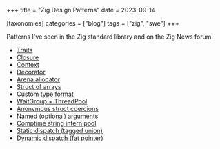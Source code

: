 +++
title = "Zig Design Patterns"
date = 2023-09-14

[taxonomies]
categories = ["blog"]
tags = ["zig", "swe"]
+++

Patterns I've seen in the Zig standard library and on the Zig News forum.

<!-- more -->

* [Traits](https://github.com/ziglang/zig/blob/master/lib/std/meta/trait.zig#L10)
* [Closure](https://github.com/ziglang/zig/blob/master/lib/std/Thread/Pool.zig#L86)
* [Context](https://github.com/ziglang/zig/blob/master/lib/std/hash_map.zig#L132)
* [Decorator](https://zig.news/xq/cool-zig-patterns-configuration-parameters-591a)
* [Arena allocator](https://github.com/ziglang/zig/blob/master/lib/std/heap/arena_allocator.zig#L8)
* [Struct of arrays](https://zig.news/andrewrk/multi-object-for-loops-data-oriented-design-41ob)
* [Custom type format](https://github.com/ziglang/zig/blob/master/lib/std/Uri.zig#L209)
* [WaitGroup + ThreadPool](https://github.com/ziglang/zig/blob/master/lib/build_runner.zig#L772)
* [Anonymous struct coercions](https://zig.news/xq/cool-zig-patterns-305o)
* [Named (optional) arguments](https://github.com/ziglang/zig/blob/master/lib/std/fmt.zig#L22)
* [Comptime string intern pool](https://zig.news/xq/cool-zig-patterns-comptime-string-interning-3558)
* [Static dispatch (tagged union)](https://zig.news/kristoff/easy-interfaces-with-zig-0100-2hc5)
* [Dynamic dispatch (fat pointer)](https://github.com/ziglang/zig/blob/master/lib/std/mem/Allocator.zig#L14)
